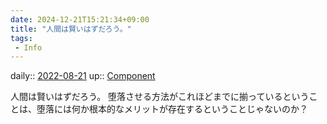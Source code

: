 ```yaml
---
date: 2024-12-21T15:21:34+09:00
title: "人間は賢いはずだろう。"
tags:
 - Info
---
```


daily:: [2022-08-21](Daily_Note/2022-08-21.md)
up:: [Component](../Bar/Novel/Chaos/Component.md)

人間は賢いはずだろう。
堕落させる方法がこれほどまでに揃っているということは、堕落には何か根本的なメリットが存在するということじゃないのか？